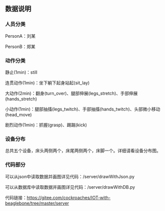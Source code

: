 ## 数据说明

### 人员分类

PersonA：刘某

PersonB：郑某

### 动作分类

静止(1min)：still

连贯动作(1min)：坐下躺下起身站起(sit_lay)

大动作(2min)：翻身(turn_over)、腿部伸展(legs_stretch)、手部伸展(hands_stretch)

小动作(1min)：腿部抽搐(legs_twitch)、手部抽搐(hands_twitch)、头部微小移动(head_move)

剧烈动作(1min)：抓握(grasp)、踢踹(kick)

### 设备分布

总共五个设备，床头两侧两个，床尾两侧两个，床脚一个。详细请看设备分布图。

### 代码部分

可以从json中读取数据并画图详见代码：/server/drawWithJson.py

可以从数据库中读取数据并画图详见代码：/server/drawWithDB.py

代码链接：<https://gitee.com/cockroaches/IOT-with-beaglebone/tree/master/server>